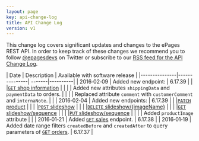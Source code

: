 ```yaml
---
layout: page
key: api-change-log
title: API Change Log
version: v1
---
```


This change log covers significant updates and changes to the ePages REST API.
In order to keep track of these changes we recommend you to follow [@epagesdevs](https://twitter.com/epagesdevs) on Twitter or subscribe to our [RSS feed for the API Change Log](https://developer.epages.com/apps/feed.xml).

| Date      | Description      | Available with software release  |
|---------------|---------------| -------|----------|
| 2016&#8209;02&#8209;09 | Added new endpoint: | 6.17.39 |
| |[`GET` shop information](page:apps-api-get-shops-shopid-information) | |
| | Added new attributes `shippingData` and `paymentData` to orders. | |
| | Replaced attribute `comment` with `customerComment` and `internaNote`. | |
| 2016&#8209;02&#8209;04 | Added new endpoints: | 6.17.39 |
| |[`PATCH` product](page:apps-api-patch-shops-shopid-products-productid-information) | |
| |[`POST` slideshow](page:apps-api-post-shops-shopid-products-productid-slideshow-information) | |
| |[`DELETE` slideshow/{imageName}](page:apps-api-delete-shops-shopid-products-productid-slideshow-imagename-information) |  |
| |[`GET` slideshow/sequence](page:apps-api-get-shops-shopid-products-productid-slideshow-sequence-information) |  |
| |[`PUT` slideshow/sequence](page:apps-api-put-shops-shopid-products-productid-slideshow-sequence-information) |  |
| | Added `productImage` attribute |  |
| 2016&#8209;01&#8209;21 | Added [`GET` sales](page:apps-api-get-shops-shopid-sales-information) endpoint. | 6.17.38 |
| 2016&#8209;01&#8209;19    | Added date range filters `createdBefore` and `createdAfter` to query parameters of [`GET` orders](page:apps-api-get-shops-shopid-orders-information#query-parameters).  | 6.17.37 |
